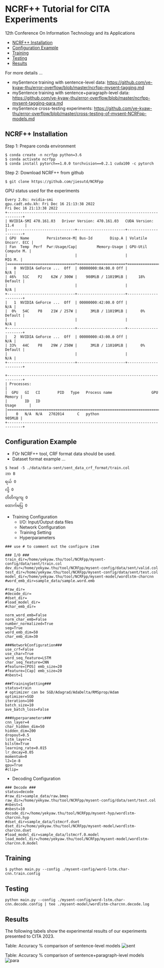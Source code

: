 # NCRF++ Tutorial for CITA Experiments
12th Conference On Information Technology and its Applications

- [NCRF++ Installation](#NCRF++-Installation)
- [Configuration Example](#Configuration-Example)
- [Training](#Training)
- [Testing](#Testing)
- [Results](#Results)

For more details ...
- mySentence training with sentence-level data: https://github.com/ye-kyaw-thu/error-overflow/blob/master/ncrfpp-mysent-tagging.md
- mySentence training with sentence+paragraph-level data: https://github.com/ye-kyaw-thu/error-overflow/blob/master/ncrfpp-mysent-tagging-para.md
- mySentence cross-testing experiments: https://github.com/ye-kyaw-thu/error-overflow/blob/master/cross-testing-of-mysent-NCRFpp-models.md

## NCRF++ Installation
Step 1: Prepare conda environment

```
$ conda create -n ncrfpp python=3.6
$ conda activate ncrfpp
$ conda install pytorch==1.0.0 torchvision==0.2.1 cuda100 -c pytorch
```
Step 2: Download NCRF++ from github
```
$ git clone https://github.com/jiesutd/NCRFpp
```

GPU status used for the experiments
```
Every 2.0s: nvidia-smi                                                               gpu.cadt.edu.kh: Fri Dec 16 21:13:38 2022
Fri Dec 16 21:13:38 2022
+-----------------------------------------------------------------------------+
| NVIDIA-SMI 470.161.03   Driver Version: 470.161.03   CUDA Version: 11.4     |
|-------------------------------+----------------------+----------------------+
| GPU  Name        Persistence-M| Bus-Id        Disp.A | Volatile Uncorr. ECC |
| Fan  Temp  Perf  Pwr:Usage/Cap|         Memory-Usage | GPU-Util  Compute M. |
|                               |                      |               MIG M. |
|===============================+======================+======================|
|   0  NVIDIA GeForce ...  Off  | 00000000:0A:00.0 Off |                  N/A |
| 46%   51C    P2    62W / 300W |    908MiB / 11019MiB |     18%      Default |
|                               |                      |                  N/A |
+-------------------------------+----------------------+----------------------+
|   1  NVIDIA GeForce ...  Off  | 00000000:42:00.0 Off |                  N/A |
|  0%   54C    P8    21W / 257W |      3MiB / 11019MiB |      0%      Default |
|                               |                      |                  N/A |
+-------------------------------+----------------------+----------------------+
|   2  NVIDIA GeForce ...  Off  | 00000000:43:00.0 Off |                  N/A |
| 33%   44C    P8    29W / 250W |      3MiB / 11016MiB |      0%      Default |
|                               |                      |                  N/A |
+-------------------------------+----------------------+----------------------+

+-----------------------------------------------------------------------------+
| Processes:                                                                  |
|  GPU   GI   CI        PID   Type   Process name                  GPU Memory |
|        ID   ID                                                   Usage      |
|=============================================================================|
|    0   N/A  N/A   2702014      C   python                            905MiB |
+-----------------------------------------------------------------------------+
```

## Configuration Example
- FOr NCRF++ tool, CRF format data should be used.
- Dataset format example ...
```
$ head -5 ./data/data-sent/sent_data_crf_format/train.col 
ဘာ B
ရယ် O
လို့ O
တိတိကျကျ O
ထောက်မပြ O
```
- Training Configuration
  - I/O: Input/Output data files
  - Network Configuration
  - Training Setting
  - Hyperparameters

```
### use # to comment out the configure item

### I/O ###
train_dir=/home/yekyaw.thu/tool/NCRFpp/mysent-config/data/sent/train.col
dev_dir=/home/yekyaw.thu/tool/NCRFpp/mysent-config/data/sent/valid.col
test_dir=/home/yekyaw.thu/tool/NCRFpp/mysent-config/data/sent/test.col
model_dir=/home/yekyaw.thu/tool/NCRFpp/mysent-model/wordlstm-charcnn
#word_emb_dir=sample_data/sample.word.emb

#raw_dir=
#decode_dir=
#dset_dir=
#load_model_dir=
#char_emb_dir=

norm_word_emb=False
norm_char_emb=False
number_normalized=True
seg=True
word_emb_dim=50
char_emb_dim=30

###NetworkConfiguration###
use_crf=False
use_char=True
word_seq_feature=LSTM
char_seq_feature=CNN
#feature=[POS] emb_size=20
#feature=[Cap] emb_size=20
#nbest=1

###TrainingSetting###
status=train
# optimizer can be SGD/Adagrad/AdaDelta/RMSprop/Adam
optimizer=SGD
iteration=100
batch_size=10
ave_batch_loss=False

###Hyperparameters###
cnn_layer=4
char_hidden_dim=50
hidden_dim=200
dropout=0.5
lstm_layer=1
bilstm=True
learning_rate=0.015
lr_decay=0.05
momentum=0
l2=1e-8
gpu=True
#clip=
```
- Decoding Configuration
```
### Decode ###
status=decode
#raw_dir=sample_data/raw.bmes
raw_dir=/home/yekyaw.thu/tool/NCRFpp/mysent-config/data/sent/test.col
#nbest=1
#nbest=10
decode_dir=/home/yekyaw.thu/tool/NCRFpp/mysent-hyp/wordlstm-charcnn.hyp
#dset_dir=sample_data/lstmcrf.dset
dset_dir=/home/yekyaw.thu/tool/NCRFpp/mysent-model/wordlstm-charcnn.dset
#load_model_dir=sample_data/lstmcrf.0.model
load_model_dir=/home/yekyaw.thu/tool/NCRFpp/mysent-model/wordlstm-charcnn.0.model
```

## Training 
```
$ python main.py --config ./mysent-config/word-lstm.char-cnn.train.config
```

## Testing
```
python main.py --config ./mysent-config/word-lstm.char-cnn.decode.config | tee ./mysent-model/wordlstm-charcnn.decode.log
```

## Results
The following tabels show the experimental results of our experiments presented to CITA 2023.

Table: Accuracy % comparison of sentence-level models
![sent](../img/ncrf_sent_results.png)

Table: Accuracy % comparison of sentence+paragraph-level models
![para](../img/ncrf_para_results.png)
